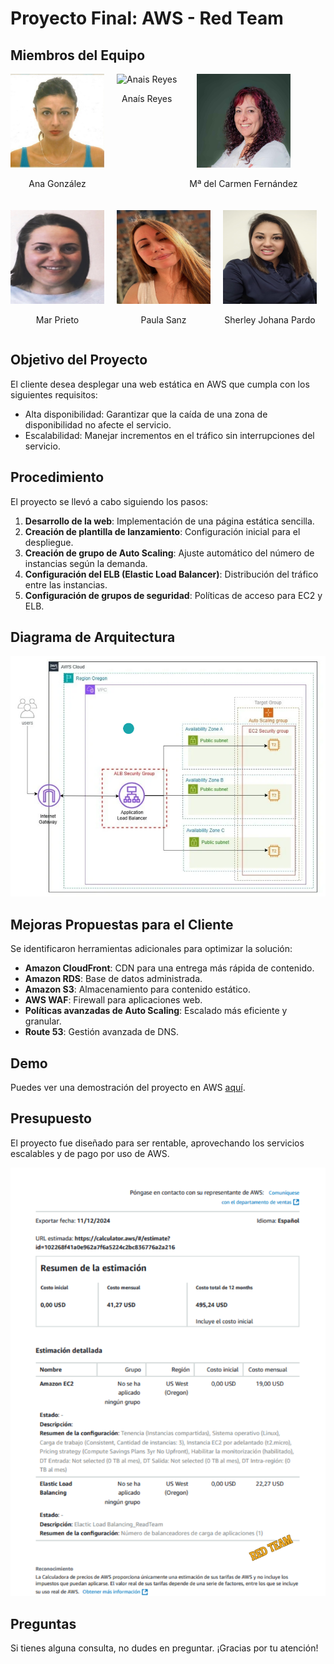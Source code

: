 # Proyecto Final: AWS - Red Team

## Miembros del Equipo

<div style="display: flex; flex-wrap: wrap; gap: 20px;">
  <div style="text-align: center;">
    <img src="IntegrantesProyecto/AnaGonzalezBueno.jpg" alt="Ana Gonzalez" width="150" height="150">
    <p>Ana González</p>
  </div>
  <div style="text-align: center;">
    <img src="IntegrantesProyecto/AnaisReyes.jpg" alt="Anais Reyes" width="150" height="150">
    <p>Anaís Reyes</p>
  </div>
  <div style="text-align: center;">
    <img src="IntegrantesProyecto/MariaDelCarmenFernadez.jpg" alt="Maria Del Carmen" width="150" height="150">
    <p>Mª del Carmen Fernández</p>
  </div>
  <div style="text-align: center;">
    <img src="IntegrantesProyecto/MarPrietp.png" alt="Mar Prieto" width="150" height="150">
    <p>Mar Prieto</p>
  </div>
  <div style="text-align: center;">
    <img src="IntegrantesProyecto/PaulaSanz.jpg" alt="Paula Sanz" width="150" height="150">
    <p>Paula Sanz</p>
  </div>
  <div style="text-align: center;">
    <img src="IntegrantesProyecto/SherleyJohanaPardo.jpg" alt="Sherley Johana Pardo" width="150" height="150">
    <p>Sherley Johana Pardo</p>
  </div>
</div>

## Objetivo del Proyecto
El cliente desea desplegar una web estática en AWS que cumpla con los siguientes requisitos:
- Alta disponibilidad: Garantizar que la caída de una zona de disponibilidad no afecte el servicio.
- Escalabilidad: Manejar incrementos en el tráfico sin interrupciones del servicio.

## Procedimiento
El proyecto se llevó a cabo siguiendo los pasos:

1. **Desarrollo de la web**: Implementación de una página estática sencilla.
2. **Creación de plantilla de lanzamiento**: Configuración inicial para el despliegue.
3. **Creación de grupo de Auto Scaling**: Ajuste automático del número de instancias según la demanda.
4. **Configuración del ELB (Elastic Load Balancer)**: Distribución del tráfico entre las instancias.
5. **Configuración de grupos de seguridad**: Políticas de acceso para EC2 y ELB.

## Diagrama de Arquitectura
![Diagrama de Arquitectura](architecture-diagram.png)

## Mejoras Propuestas para el Cliente
Se identificaron herramientas adicionales para optimizar la solución:
- **Amazon CloudFront**: CDN para una entrega más rápida de contenido.
- **Amazon RDS**: Base de datos administrada.
- **Amazon S3**: Almacenamiento para contenido estático.
- **AWS WAF**: Firewall para aplicaciones web.
- **Políticas avanzadas de Auto Scaling**: Escalado más eficiente y granular.
- **Route 53**: Gestión avanzada de DNS.

## Demo
Puedes ver una demostración del proyecto en AWS [aquí](https://youtu.be/vYToZIg20BM).

## Presupuesto
El proyecto fue diseñado para ser rentable, aprovechando los servicios escalables y de pago por uso de AWS.

![Presupuesto Arquitectura](PresupuestoAquitectura.png)

## Preguntas
Si tienes alguna consulta, no dudes en preguntar. ¡Gracias por tu atención!
